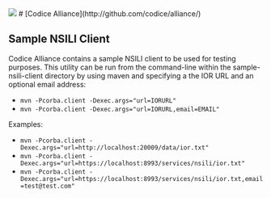 <!--
/*
 * Copyright (c) Codice Foundation
 *
 * This is free software: you can redistribute it and/or modify it under the terms of the GNU Lesser General Public License as published by the Free Software Foundation, either
 * version 3 of the License, or any later version.
 *
 * This program is distributed in the hope that it will be useful, but WITHOUT ANY WARRANTY; without even the implied warranty of MERCHANTABILITY or FITNESS FOR A PARTICULAR PURPOSE.
 * See the GNU Lesser General Public License for more details. A copy of the GNU Lesser General Public License is distributed along with this program and can be found at
 * <http://www.gnu.org/licenses/lgpl.html>.
 */
-->
<img src="https://tools.codice.org/wiki/download/attachments/1179800/ddf.jpg"/>
# [Codice Alliance](http://github.com/codice/alliance/)

## Sample NSILI Client

Codice Alliance contains a sample NSILI client to be used for testing purposes.  This utility can be run from the command-line within the sample-nsili-client directory by using maven and specifying a the IOR URL and an optional email address:
* `mvn -Pcorba.client -Dexec.args="url=IORURL"`
* `mvn -Pcorba.client -Dexec.args="url=IORURL,email=EMAIL"`

Examples:
* `mvn -Pcorba.client -Dexec.args="url=http://localhost:20009/data/ior.txt"`
* `mvn -Pcorba.client -Dexec.args="url=https://localhost:8993/services/nsili/ior.txt"`
* `mvn -Pcorba.client -Dexec.args="url=https://localhost:8993/services/nsili/ior.txt,email=test@test.com"`
